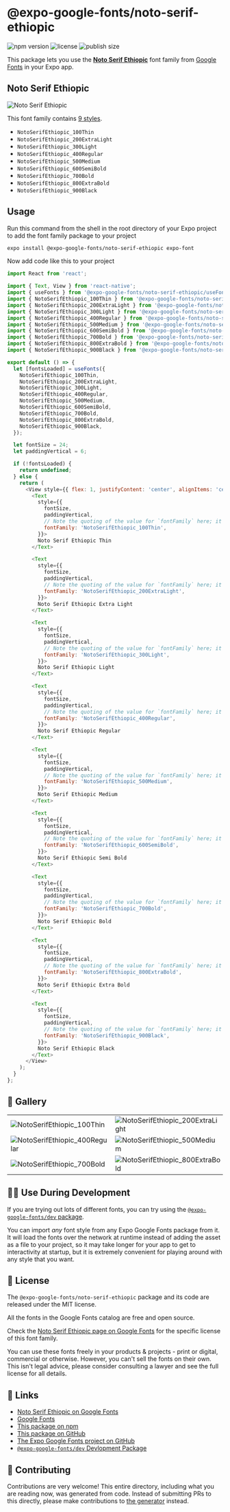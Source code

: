 # @expo-google-fonts/noto-serif-ethiopic

![npm version](https://flat.badgen.net/npm/v/@expo-google-fonts/noto-serif-ethiopic)
![license](https://flat.badgen.net/github/license/expo/google-fonts)
![publish size](https://flat.badgen.net/packagephobia/install/@expo-google-fonts/noto-serif-ethiopic)

This package lets you use the [**Noto Serif Ethiopic**](https://fonts.google.com/specimen/Noto+Serif+Ethiopic) font family from [Google Fonts](https://fonts.google.com/) in your Expo app.

## Noto Serif Ethiopic

![Noto Serif Ethiopic](./font-family.png)

This font family contains [9 styles](#-gallery).

- `NotoSerifEthiopic_100Thin`
- `NotoSerifEthiopic_200ExtraLight`
- `NotoSerifEthiopic_300Light`
- `NotoSerifEthiopic_400Regular`
- `NotoSerifEthiopic_500Medium`
- `NotoSerifEthiopic_600SemiBold`
- `NotoSerifEthiopic_700Bold`
- `NotoSerifEthiopic_800ExtraBold`
- `NotoSerifEthiopic_900Black`

## Usage

Run this command from the shell in the root directory of your Expo project to add the font family package to your project
```sh
expo install @expo-google-fonts/noto-serif-ethiopic expo-font
```

Now add code like this to your project
```js
import React from 'react';

import { Text, View } from 'react-native';
import { useFonts } from '@expo-google-fonts/noto-serif-ethiopic/useFonts';
import { NotoSerifEthiopic_100Thin } from '@expo-google-fonts/noto-serif-ethiopic/100Thin';
import { NotoSerifEthiopic_200ExtraLight } from '@expo-google-fonts/noto-serif-ethiopic/200ExtraLight';
import { NotoSerifEthiopic_300Light } from '@expo-google-fonts/noto-serif-ethiopic/300Light';
import { NotoSerifEthiopic_400Regular } from '@expo-google-fonts/noto-serif-ethiopic/400Regular';
import { NotoSerifEthiopic_500Medium } from '@expo-google-fonts/noto-serif-ethiopic/500Medium';
import { NotoSerifEthiopic_600SemiBold } from '@expo-google-fonts/noto-serif-ethiopic/600SemiBold';
import { NotoSerifEthiopic_700Bold } from '@expo-google-fonts/noto-serif-ethiopic/700Bold';
import { NotoSerifEthiopic_800ExtraBold } from '@expo-google-fonts/noto-serif-ethiopic/800ExtraBold';
import { NotoSerifEthiopic_900Black } from '@expo-google-fonts/noto-serif-ethiopic/900Black';

export default () => {
  let [fontsLoaded] = useFonts({
    NotoSerifEthiopic_100Thin,
    NotoSerifEthiopic_200ExtraLight,
    NotoSerifEthiopic_300Light,
    NotoSerifEthiopic_400Regular,
    NotoSerifEthiopic_500Medium,
    NotoSerifEthiopic_600SemiBold,
    NotoSerifEthiopic_700Bold,
    NotoSerifEthiopic_800ExtraBold,
    NotoSerifEthiopic_900Black,
  });

  let fontSize = 24;
  let paddingVertical = 6;

  if (!fontsLoaded) {
    return undefined;
  } else {
    return (
      <View style={{ flex: 1, justifyContent: 'center', alignItems: 'center' }}>
        <Text
          style={{
            fontSize,
            paddingVertical,
            // Note the quoting of the value for `fontFamily` here; it expects a string!
            fontFamily: 'NotoSerifEthiopic_100Thin',
          }}>
          Noto Serif Ethiopic Thin
        </Text>

        <Text
          style={{
            fontSize,
            paddingVertical,
            // Note the quoting of the value for `fontFamily` here; it expects a string!
            fontFamily: 'NotoSerifEthiopic_200ExtraLight',
          }}>
          Noto Serif Ethiopic Extra Light
        </Text>

        <Text
          style={{
            fontSize,
            paddingVertical,
            // Note the quoting of the value for `fontFamily` here; it expects a string!
            fontFamily: 'NotoSerifEthiopic_300Light',
          }}>
          Noto Serif Ethiopic Light
        </Text>

        <Text
          style={{
            fontSize,
            paddingVertical,
            // Note the quoting of the value for `fontFamily` here; it expects a string!
            fontFamily: 'NotoSerifEthiopic_400Regular',
          }}>
          Noto Serif Ethiopic Regular
        </Text>

        <Text
          style={{
            fontSize,
            paddingVertical,
            // Note the quoting of the value for `fontFamily` here; it expects a string!
            fontFamily: 'NotoSerifEthiopic_500Medium',
          }}>
          Noto Serif Ethiopic Medium
        </Text>

        <Text
          style={{
            fontSize,
            paddingVertical,
            // Note the quoting of the value for `fontFamily` here; it expects a string!
            fontFamily: 'NotoSerifEthiopic_600SemiBold',
          }}>
          Noto Serif Ethiopic Semi Bold
        </Text>

        <Text
          style={{
            fontSize,
            paddingVertical,
            // Note the quoting of the value for `fontFamily` here; it expects a string!
            fontFamily: 'NotoSerifEthiopic_700Bold',
          }}>
          Noto Serif Ethiopic Bold
        </Text>

        <Text
          style={{
            fontSize,
            paddingVertical,
            // Note the quoting of the value for `fontFamily` here; it expects a string!
            fontFamily: 'NotoSerifEthiopic_800ExtraBold',
          }}>
          Noto Serif Ethiopic Extra Bold
        </Text>

        <Text
          style={{
            fontSize,
            paddingVertical,
            // Note the quoting of the value for `fontFamily` here; it expects a string!
            fontFamily: 'NotoSerifEthiopic_900Black',
          }}>
          Noto Serif Ethiopic Black
        </Text>
      </View>
    );
  }
};

```

## 🔡 Gallery


||||
|-|-|-|
|![NotoSerifEthiopic_100Thin](.//100Thin/NotoSerifEthiopic_100Thin.ttf.png)|![NotoSerifEthiopic_200ExtraLight](.//200ExtraLight/NotoSerifEthiopic_200ExtraLight.ttf.png)|![NotoSerifEthiopic_300Light](.//300Light/NotoSerifEthiopic_300Light.ttf.png)||
|![NotoSerifEthiopic_400Regular](.//400Regular/NotoSerifEthiopic_400Regular.ttf.png)|![NotoSerifEthiopic_500Medium](.//500Medium/NotoSerifEthiopic_500Medium.ttf.png)|![NotoSerifEthiopic_600SemiBold](.//600SemiBold/NotoSerifEthiopic_600SemiBold.ttf.png)||
|![NotoSerifEthiopic_700Bold](.//700Bold/NotoSerifEthiopic_700Bold.ttf.png)|![NotoSerifEthiopic_800ExtraBold](.//800ExtraBold/NotoSerifEthiopic_800ExtraBold.ttf.png)|![NotoSerifEthiopic_900Black](.//900Black/NotoSerifEthiopic_900Black.ttf.png)||


## 👩‍💻 Use During Development

If you are trying out lots of different fonts, you can try using the [`@expo-google-fonts/dev` package](https://github.com/expo/google-fonts/tree/master/font-packages/dev#readme).

You can import *any* font style from any Expo Google Fonts package from it. It will load the fonts
over the network at runtime instead of adding the asset as a file to your project, so it may take longer
for your app to get to interactivity at startup, but it is extremely convenient
for playing around with any style that you want.

## 📖 License

The `@expo-google-fonts/noto-serif-ethiopic` package and its code are released under the MIT license.

All the fonts in the Google Fonts catalog are free and open source.

Check the [Noto Serif Ethiopic page on Google Fonts](https://fonts.google.com/specimen/Noto+Serif+Ethiopic) for the specific license of this font family.

You can use these fonts freely in your products & projects - print or digital, commercial or otherwise. However, you can't sell the fonts on their own. This isn't legal advice, please consider consulting a lawyer and see the full license for all details.

## 🔗 Links

- [Noto Serif Ethiopic on Google Fonts](https://fonts.google.com/specimen/Noto+Serif+Ethiopic)
- [Google Fonts](https://fonts.google.com/)
- [This package on npm](https://www.npmjs.com/package/@expo-google-fonts/noto-serif-ethiopic)
- [This package on GitHub](https://github.com/expo/google-fonts/tree/master/font-packages/noto-serif-ethiopic)
- [The Expo Google Fonts project on GitHub](https://github.com/expo/google-fonts)
- [`@expo-google-fonts/dev` Devlopment Package](https://github.com/expo/google-fonts/tree/master/font-packages/dev)

## 🤝 Contributing

Contributions are very welcome! This entire directory, including what you are reading now, was generated from code. Instead of submitting PRs to this directly, please make contributions to [the generator](https://github.com/expo/google-fonts/tree/master/packages/generator) instead.
